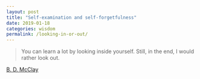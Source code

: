 ```yaml
---
layout: post
title: "Self-examination and self-forgetfulness"
date: 2019-01-18
categories: wisdom
permalink: /looking-in-or-out/
---
```


> You can learn a lot by looking inside yourself. Still, in the end, I would rather look out.

[B. D. McClay](https://theamericanscholar.org/of-faith-and-tragedy/?fbclid=IwAR3kMvg9TBHSY7xvc3MHiRp0R-p5om8xDX8xgPmd41O_w15uMiazYOJSpPc#.XEHN-3JKg8o)
